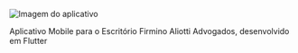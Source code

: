 ![Imagem do aplicativo](https://i.ibb.co/djMKh7F/ghdh.png)


Aplicativo Mobile para o Escritório Firmino Aliotti Advogados, desenvolvido em Flutter
